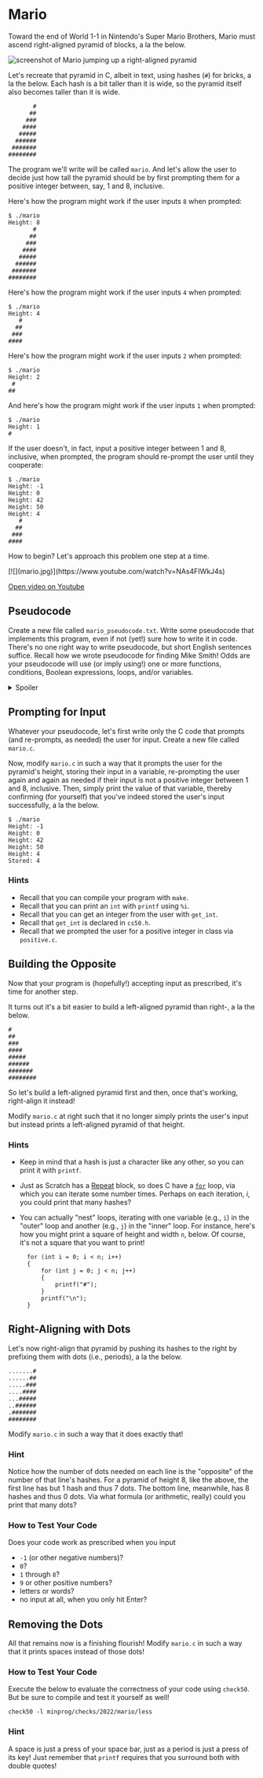 # Mario

Toward the end of World 1-1 in Nintendo's Super Mario Brothers, Mario must
ascend right-aligned pyramid of blocks, a la the below.

![screenshot of Mario jumping up a right-aligned pyramid](pyramid.png)

Let's recreate that pyramid in C, albeit in text, using hashes (`#`) for
bricks, a la the below. Each hash is a bit taller than it is wide, so the
pyramid itself also becomes taller than it is wide.

           #
          ##
         ###
        ####
       #####
      ######
     #######
    ########

The program we'll write will be called `mario`. And let's allow the user to decide just how tall the pyramid should be by first prompting them for a positive integer between, say, 1 and 8, inclusive.

Here's how the program might work if the user inputs `8` when prompted:

    $ ./mario
    Height: 8
           #
          ##
         ###
        ####
       #####
      ######
     #######
    ########

Here's how the program might work if the user inputs `4` when prompted:

    $ ./mario
    Height: 4
       #
      ##
     ###
    ####

Here's how the program might work if the user inputs `2` when prompted:

    $ ./mario
    Height: 2
     #
    ##

And here's how the program might work if the user inputs `1` when prompted:

    $ ./mario
    Height: 1
    #

If the user doesn't, in fact, input a positive integer between 1 and 8, inclusive, when prompted, the program should re-prompt the user until they cooperate:

    $ ./mario
    Height: -1
    Height: 0
    Height: 42
    Height: 50
    Height: 4
       #
      ##
     ###
    ####

How to begin? Let's approach this problem one step at a time.

<div markdown="1" class="extend">
[![](mario.jpg)](https://www.youtube.com/watch?v=NAs4FIWkJ4s)
</div>

[Open video on Youtube](https://www.youtube.com/watch?v=NAs4FIWkJ4s)

## Pseudocode

Create a new file called `mario_pseudocode.txt`. Write some pseudocode that implements this program, even if not (yet!) sure how to write it in code. There's no one right way to write pseudocode, but short English sentences suffice. Recall how we wrote pseudocode for finding Mike Smith! Odds are your pseudocode will use (or imply using!) one or more functions, conditions, Boolean expressions, loops, and/or variables.

<details markdown="1"><summary markdown="span">Spoiler</summary>

There's more than one way to do this, so here's just one!

1.  Prompt user for height
2.  If height is less than 1 or greater than 8 (or not an integer at all), go back one step
3.  Iterate from 1 through height:
    1.  On iteration _i_, print _i_ hashes and then a newline

It's okay to edit your own after seeing this pseudocode here, but don't simply copy/paste ours into your own!

</details>

## Prompting for Input

Whatever your pseudocode, let's first write only the C code that prompts (and re-prompts, as needed) the user for input. Create a new file called `mario.c`.

Now, modify `mario.c` in such a way that it prompts the user for the pyramid's height, storing their input in a variable, re-prompting the user again and again as needed if their input is not a positive integer between 1 and 8, inclusive. Then, simply print the value of that variable, thereby confirming (for yourself) that you've indeed stored the user's input successfully, a la the below.

    $ ./mario
    Height: -1
    Height: 0
    Height: 42
    Height: 50
    Height: 4
    Stored: 4

### Hints

- Recall that you can compile your program with `make`.
- Recall that you can print an `int` with `printf` using `%i`.
- Recall that you can get an integer from the user with `get_int`.
- Recall that `get_int` is declared in `cs50.h`.
- Recall that we prompted the user for a positive integer in class via `positive.c`.

## Building the Opposite

Now that your program is (hopefully!) accepting input as prescribed, it's time for another step.

It turns out it's a bit easier to build a left-aligned pyramid than right-, a la the below.

    #
    ##
    ###
    ####
    #####
    ######
    #######
    ########

So let's build a left-aligned pyramid first and then, once that's working, right-align it instead!

Modify `mario.c` at right such that it no longer simply prints the user's input but instead prints a left-aligned pyramid of that height.

### Hints

- Keep in mind that a hash is just a character like any other, so you can print it with `printf`.

- Just as Scratch has a [Repeat](https://docs.google.com/presentation/d/17wRd8ksO6QkUq906SUgm17AqcI-Jan42jkY-EmufxnE/edit?usp=sharing) block, so does C have a [`for`](https://docs.google.com/presentation/d/191XW0DHWlW6WmAhYuFUYnZKUlDx0N4u4Fp81AeW-uNs/edit?usp=sharing) loop, via which you can iterate some number times. Perhaps on each iteration, _i_, you could print that many hashes?

- You can actually "nest" loops, iterating with one variable (e.g., `i`) in the "outer" loop and another (e.g., `j`) in the "inner" loop. For instance, here's how you might print a square of height and width `n`, below. Of course, it's not a square that you want to print!

        for (int i = 0; i < n; i++)
        {
            for (int j = 0; j < n; j++)
            {
                printf("#");
            }
            printf("\n");
        }

## Right-Aligning with Dots

Let's now right-align that pyramid by pushing its hashes to the right by prefixing them with dots (i.e., periods), a la the below.

    .......#
    ......##
    .....###
    ....####
    ...#####
    ..######
    .#######
    ########

Modify `mario.c` in such a way that it does exactly that!

### Hint

Notice how the number of dots needed on each line is the "opposite" of the number of that line's hashes. For a pyramid of height 8, like the above, the first line has but 1 hash and thus 7 dots. The bottom line, meanwhile, has 8 hashes and thus 0 dots. Via what formula (or arithmetic, really) could you print that many dots?

### How to Test Your Code

Does your code work as prescribed when you input

- `-1` (or other negative numbers)?
- `0`?
- `1` through `8`?
- `9` or other positive numbers?
- letters or words?
- no input at all, when you only hit Enter?

## Removing the Dots

All that remains now is a finishing flourish! Modify `mario.c` in such a way that it prints spaces instead of those dots!

### How to Test Your Code

Execute the below to evaluate the correctness of your code using `check50`. But be sure to compile and test it yourself as well!

    check50 -l minprog/checks/2022/mario/less

### Hint

A space is just a press of your space bar, just as a period is just a press of its key! Just remember that `printf` requires that you surround both with double quotes!

